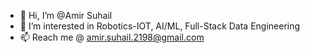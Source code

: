 - 👋 Hi, I’m @Amir Suhail
- 👀 I’m interested in Robotics-IOT, AI/ML, Full-Stack Data Engineering
- 📫 Reach me @ amir.suhail.2198@gmail.com

<!---
A-Suhail/A-Suhail is a ✨ special ✨ repository because its `README.md` (this file) appears on your GitHub profile.
You can click the Preview link to take a look at your changes.
--->
